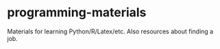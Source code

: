 # programming-materials
Materials for learning Python/R/Latex/etc.
Also resources about finding a job.
